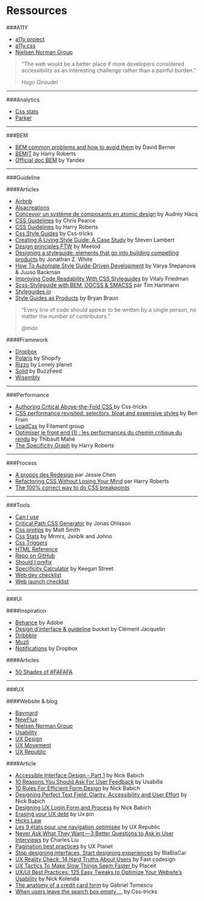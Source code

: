 Ressources
=================



###A11Y

* [a11y project](http://a11yproject.com/)
* [a11y.css](http://ffoodd.github.io/a11y.css/)
* [Nielsen Norman Group](http://nngroup.com/)

> "The web would be a better place if more developers considered accessibility as an interesting challenge rather than a painful burden."
>
> *Hugo Giraudel*

---

###Analytics
* [Css stats](https://github.com/cssstats/cssstats)
* [Parker](https://github.com/katiefenn/parker)

---

###BEM
* [BEM common problems and how to avoid them](https://www.smashingmagazine.com/2016/06/battling-bem-extended-edition-common-problems-and-how-to-avoid-them/) by David Berner
* [BEMIT](https://csswizardry.com/2015/08/bemit-taking-the-bem-naming-convention-a-step-further/) by Harry Roberts
* [Official doc BEM](https://en.bem.info/) by Yandex

---

###Guideline

####Articles

* [Airbnb](https://github.com/airbnb/css)
* [Alsacreations](https://github.com/alsacreations/guidelines)
* [Concevoir un système de composants en atomic design](https://medium.com/scribe/comment-concevoir-un-syst%C3%A8me-de-composants-en-atomic-design-770b910f4f32) by Audrey Hacq
* [CSS Guidelines](https://github.com/chris-pearce/css-guidelines) by Chris Pearce
* [CSS Guidelines](http://cssguidelin.es/) by Harry Roberts
* [Css Style Guides](https://css-tricks.com/css-style-guides/) by Css-tricks
* [Creating A Living Style Guide: A Case Study](https://www.smashingmagazine.com/2016/05/creating-a-living-style-guide-case-study/) by Steven Lambert
* [Design principles FTW](http://www.designprinciplesftw.com/) by Meetod
* [Designing a styleguide: elements that go into building compelling products](https://medium.freecodecamp.com/designing-a-styleguide-elements-that-go-into-functional-and-beautiful-products-ff1621e00a0e) by Jonathan Z. White
* [How To Automate Style Guide-Driven Development](https://www.smashingmagazine.com/2015/03/automating-style-guide-driven-development/) by Varya Stepanova & Juuso Backman
* [Improving Code Readability With CSS Styleguides](https://www.smashingmagazine.com/2008/05/improving-code-readability-with-css-styleguides/) by Vitaly Friedman
* [Scss-Styleguide with BEM, OOCSS & SMACSS](http://timhartmann.net/frontend-development/scss-styleguide-with-bem-oocss-smacss/) par Tim Hartmann
* [Styleguides.io](http://styleguides.io/)
* [Style Guides as Products](https://seesparkbox.com/foundry/style_guides_as_products) by Bryan Braun

>“Every line of code should appear to be written by a single person, no matter the number of contributors.”
>
> *@mdo*

####Framework

* [Dropbox](https://github.com/dropbox/css-style-guide)
* [Polaris](https://polaris.shopify.com/) by Shopify
* [Rizzo](https://github.com/lonelyplanet/rizzo) by Lonely planet
* [Solid](http://solid.buzzfeed.com/) by BuzzFeed
* [Wisembly](http://tapestry.wisembly.com/components/button)

---

###Performance

* [Authoring Critical Above-the-Fold CSS ](https://css-tricks.com/authoring-critical-fold-css/) by Css-tricks
* [CSS performance revisited: selectors, bloat and expensive styles](https://benfrain.com/css-performance-revisited-selectors-bloat-expensive-styles/) by Ben Frain
* [LoadCss](https://github.com/filamentgroup/loadCSS) by Filament group
* [Optimiser le front end (1) : les performances du chemin critique du rendu](http://thibault.mahe.io/journal/performances-front-end-crp.html) by Thibault Mahé
* [The Specificity Graph](https://csswizardry.com/2014/10/the-specificity-graph/) by Harry Roberts

---

###Process
* [A propos des Redesign](https://uxdesign.cc/what-i-learned-from-redesign-journey-b866d8267eca) par Jessie Chen
* [Refactoring CSS Without Losing Your Mind](https://speakerdeck.com/csswizardry/refactoring-css-without-losing-your-mind) par Harry Roberts
* [The 100% correct way to do CSS breakpoints](https://medium.freecodecamp.com/the-100-correct-way-to-do-css-breakpoints-88d6a5ba1862)

---

###Tools
* [Can I use](http://caniuse.com/)
* [Critical Path CSS Generator](https://jonassebastianohlsson.com/criticalpathcssgenerator/) by Jonas Ohlsson
* [Css protips](https://github.com/AllThingsSmitty/css-protips/blob/master/README.md#use-the-lobotomized-owl-selector) by Matt Smith
* [Css Stats](https://github.com/cssstats/cssstats) by Mrmrs, Jxnblk and Johno
* [Css Triggers](https://csstriggers.com/)
* [HTML Reference](http://htmlreference.io/)
* [Repo on GitHub](https://github.com/JacquelinClement?tab=stars)
* [Should I prefix](http://shouldiprefix.com/)
* [Specificity Calculator](https://specificity.keegan.st/) by Keegan Street
* [Web dev checklist](http://webdevchecklist.com/)
* [Web launch checklist](https://weblaunchchecklist.com/)


---

###UI

####Inspiration
* [Behance](https://www.behance.net/) by Adobe
* [Design d'interface & guideline](https://dribbble.com/jacquelinclem/buckets/350119-Guideline-UI-kit) bucket by Clément Jacquelin
* [Dribbble](https://dribbble.com/)
* [Muzli](https://medium.com/@usemuzli)
* [Notifications](https://dribbble.com/shots/2910211--MakeitBetter-Dropbox/attachments/603031) by Dropbox

####Articles

* [50 Shades of #FAFAFA](https://medium.com/@jon.moore/fifty-shades-of-fafafa-eaa903e36b9c)

---

###UX

####Website & blog

* [Baymard](https://baymard.com/blog)
* [NewFlux](https://newflux.fr/)
* [Nielsen Norman Group](http://nngroup.com/)
* [Usability](https://www.usability.gov/)
* [UX Design](https://uxdesign.cc/)
* [UX Movement](http://uxmovement.com/)
* [UX Republic](http://www.ux-republic.com/blog/)

####Article
* [Accessible Interface Design - Part 1](https://uxplanet.org/accessible-interface-design-3c59ee3ec730) by Nick Babich
* [10 Reasons You Should Ask For User Feedback](http://blog.usabilla.com/10-reasons-you-should-ask-for-user-feedback/) by Usabilla
* [10 Rules For Efficient Form Design](http://babich.biz/10-rules-for-efficient-form-design/) by Nick Babich
* [Designing Perfect Text Field: Clarity, Accessibility and User Effort](https://uxplanet.org/designing-perfect-text-field-clarity-accessibility-and-user-effort-d03c1e26004b) by Nick Babich
* [Designing UX Login Form and Process](https://uxplanet.org/designing-ux-login-form-and-process-8b17167ed5b9) by Nick Babich
* [Erasing your UX debt](https://www.uxpin.com/studio/blog/3-step-guide-erasing-ux-debt/) by Ux pin
* [Hicks Law](https://uxplanet.org/design-principles-hicks-law-quick-decision-making-3dcc1b1a0632)
* [Les 9 états pour une navigation optimisée](http://www.ux-republic.com/9-etats-a-anticiper-navigation-optimisee/) by UX Republic
* [Never Ask What They Want — 3 Better Questions to Ask in User Interviews](https://medium.com/user-research/never-ask-what-they-want-3-better-questions-to-ask-in-user-interviews-aeddd2a2101e) by Charles Liu
* [Pagination best practices](https://uxplanet.org/pagination-best-practices-76fbd3f5a78d) by UX Planet
* [Stop designing interfaces, Start designing experiences](https://medium.com/blablacar-design/stop-designing-interfaces-start-designing-experiences-d82def0b802c) by BlaBlaCar
* [UX Reality Check: 14 Hard Truths About Users](https://www.fastcodesign.com/3059921/ux-reality-check-14-hard-truths-about-users) by Fast codesign
* [UX Tactics To Make Slow Things Seem Faster ](http://blog.placeit.net/ux-tactics-make-slow-things-seem-faster/) by Placeit
* [UX/UI Best Practices: 125 Easy Tweaks to Optimize Your Website’s Usability](https://www.nickkolenda.com/user-experience/) by Nick Kolenda
* [The anatomy of a credit card form](https://uxdesign.cc/the-anatomy-of-a-credit-card-payment-form-32ec0e5708bb#.xy8pw4o02) by Gabriel Tomescu
* [When users leave the search box empty ...](https://css-tricks.com/users-leave-search-box-empty/) by Css-tricks



